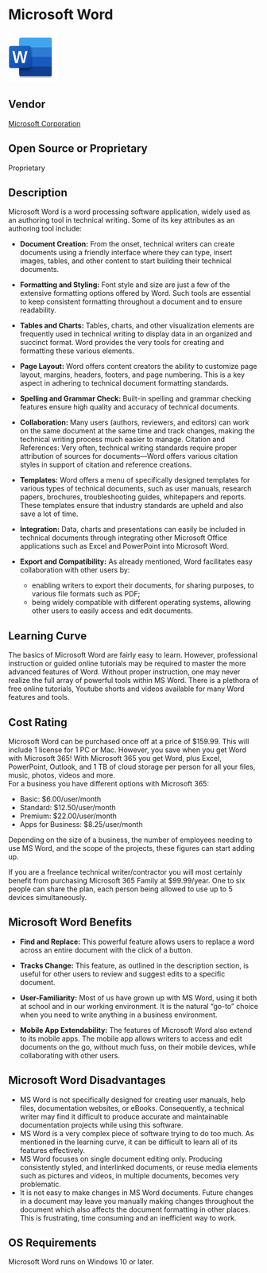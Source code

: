 # Microsoft Word  
<img src="wordlogo.png" width="100" height="100">

## Vendor
[Microsoft Corporation](https://www.microsoft.com/en-in)

## Open Source or Proprietary
Proprietary

## Description
Microsoft Word is a word processing software application, widely used as an authoring tool in technical writing.  Some of its key attributes as an authoring tool include:

* **Document Creation:**
From the onset, technical writers can create documents using a friendly interface where they can type, insert images, tables, and other content to start building their technical documents.

* **Formatting and Styling:** 
Font style and size are just a few of the extensive formatting options offered by Word. Such tools are essential to keep consistent formatting throughout a document and to ensure readability.

 * **Tables and Charts:** 
Tables, charts, and other visualization elements are frequently used in technical writing to display data in an organized and succinct format. Word provides the very tools for creating and formatting these various elements.

* **Page Layout:**
Word offers content creators the ability to customize page layout, margins, headers, footers, and page numbering. This is a key aspect in adhering to technical document formatting standards.

* **Spelling and Grammar Check:**
Built-in spelling and grammar checking features ensure high quality and accuracy of technical documents.

* **Collaboration:**
Many users (authors, reviewers, and editors) can work on the same document at the same time and track changes, making the technical writing process much easier to manage.
Citation and References:
Very often, technical writing standards require proper attribution of sources for documents—Word offers various citation styles in support of citation and reference creations.
 
* **Templates:**
Word offers a menu of specifically designed templates for various types of technical documents, such as user manuals, research papers, brochures, troubleshooting guides, whitepapers and reports. These templates ensure that industry standards are upheld and also save a lot of time.

* **Integration:**
Data, charts and presentations can easily be included in technical documents through integrating other Microsoft Office applications such as Excel and PowerPoint into Microsoft Word.

* **Export and Compatibility:**
As already mentioned, Word facilitates easy collaboration with other users by:

  * enabling writers to export their documents, for sharing purposes, to various file formats such as PDF;
  * being widely compatible with different operating systems, allowing other users to easily access and edit documents.

## Learning Curve  

The basics of Microsoft Word are fairly easy to learn. However, professional instruction or guided online tutorials may be required to master the more advanced features of Word. Without proper instruction, one may never realize the full array of powerful tools within MS Word. There is a plethora of free online tutorials, Youtube shorts and videos available for many Word features and tools. 

## Cost Rating
Microsoft Word can be purchased once off at a price of $159.99. This will include 1 license for 1 PC or Mac. However, you save when you get Word with Microsoft 365! With Microsoft 365 you get Word, plus Excel, PowerPoint, Outlook, and 1 TB of cloud storage per person for all your files, music, photos, videos and more.  
For a business you have different options with Microsoft 365:  

* Basic: $6.00/user/month
* Standard: $12.50/user/month
* Premium: $22.00/user/month
* Apps for Business: $8.25/user/month  

Depending on the size of a business, the number of employees needing to use MS Word, and the scope of the projects, these figures can start adding up.

If you are a freelance technical writer/contractor you will most certainly benefit from purchasing Microsoft 365 Family at $99.99/year. One to six people can share the plan, each person being allowed to use up to 5 devices simultaneously.

## Microsoft Word Benefits

* **Find and Replace:**
This powerful feature allows users to replace a word across an entire document with the click of a button.

* **Tracks Change:**
This feature, as outlined in the description section, is useful for other users to review and suggest edits to a specific document.

* **User-Familiarity:**
Most of us have grown up with MS Word, using it both at school and in our working environment. It is the natural “go-to” choice when you need to write anything in a business environment.

* **Mobile App Extendability:**
The features of Microsoft Word also extend to its mobile apps. The mobile app allows writers to access and edit documents on the go, without much fuss, on their mobile devices, while collaborating with other users.

## Microsoft Word Disadvantages

* MS Word is not specifically designed for creating user manuals, help files, documentation websites, or eBooks. Consequently, a technical writer may find it difficult to produce accurate and maintainable documentation projects while using this software.
* MS Word is a very complex piece of software trying to do too much. As mentioned in the learning curve, it can be difficult to learn all of its features effectively.
* MS Word focuses on single document editing only. Producing consistently styled, and interlinked documents, or reuse media elements such as pictures and videos, in multiple documents, becomes very problematic.
* It is not easy to make changes in MS Word documents. Future changes in a document may leave you manually making changes throughout the document which also affects the document formatting in other places. This is frustrating, time consuming and an inefficient way to work.

## OS Requirements
Microsoft Word runs on Windows 10 or later.

